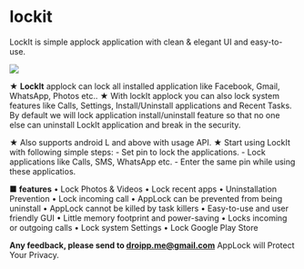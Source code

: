 # lockit
LockIt is simple applock application with clean &amp; elegant UI and easy-to-use.

![](https://gifs.com/gif/lockit-app-lock-APqlBz)


★ <b>LockIt</b> applock can lock all installed application like Facebook, Gmail, WhatsApp, Photos etc..
★ With lockIt applock you can also lock system features like Calls, Settings, Install/Uninstall applications and Recent Tasks. By default we will lock application install/uninstall feature so that no one else can uninstall LockIt application and break in the security.

★ Also supports android L and above with usage API.
★ Start using LockIt with following simple steps:
    - Set pin to lock the applications.
    - Lock applications like Calls, SMS, WhatsApp etc.
    - Enter the same pin while using these applicatios.
    
■ <b>features</b>
• Lock Photos & Videos
• Lock recent apps
• Uninstallation Prevention
• Lock incoming call
• AppLock can be prevented from being uninstall
• AppLock cannot be killed by task killers
• Easy-to-use and user friendly GUI
• Little memory footprint and power-saving
• Locks incoming or outgoing calls
• Lock system Settings
• Lock Google Play Store

<b>Any feedback, please send to droipp.me@gmail.com</b>
AppLock will Protect Your Privacy.
